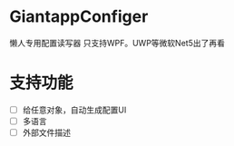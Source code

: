 # GiantappConfiger
懒人专用配置读写器
只支持WPF。UWP等微软Net5出了再看

# 支持功能
- [ ] 给任意对象，自动生成配置UI
- [ ] 多语言
- [ ] 外部文件描述